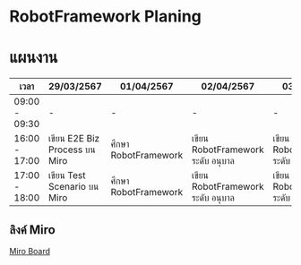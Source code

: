 # RobotFramework Planing

# แผนงาน

| เวลา          |           29/03/2567         |      01/04/2567     |            02/04/2567          |           03/04/2567         |       03/04/2567      |
|---------------|------------------------------|---------------------|--------------------------------|------------------------------|-----------------------|
| 09:00 - 09:30 |             -                |         -           |              -                 |               -              |          ส่งงาน        |
| 16:00 - 17:00 |เขียน E2E Biz Process บน Miro  |ศึกษา RobotFramework  |เขียน RobotFramework ระดับ อนุบาล  |เขียน RobotFramework ระดับ ประถม|            -          |
| 17:00 - 18:00 | เขียน Test Scenario บน Miro   |ศึกษา RobotFramework  |เขียน RobotFramework ระดับ อนุบาล  |เขียน RobotFramework ระดับ ประถม|            -          |

## ลิงค์ Miro
[Miro Board](https://miro.com/app/board/uXjVKcyxM6s=/)